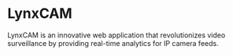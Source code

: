 # LynxCAM
LynxCAM is an innovative web application that revolutionizes video surveillance by providing real-time analytics for IP camera feeds.
